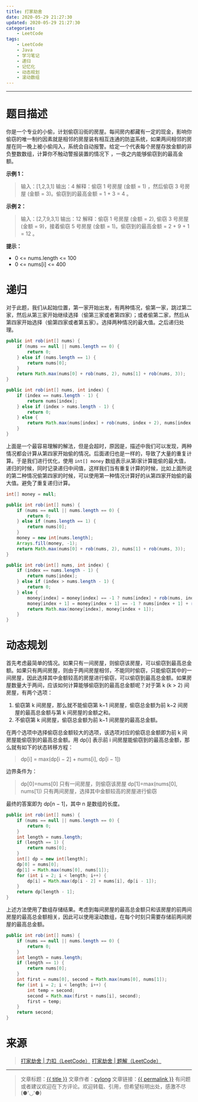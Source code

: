 ```yaml
---
title: 打家劫舍
date: 2020-05-29 21:27:30
updated: 2020-05-29 21:27:30
categories:
    - LeetCode
tags:
    - LeetCode
    - Java
    - 学习笔记
    - 递归
    - 记忆化
    - 动态规划
    - 滚动数组
---
```

---

# 题目描述

你是一个专业的小偷，计划偷窃沿街的房屋。每间房内都藏有一定的现金，影响你偷窃的唯一制约因素就是相邻的房屋装有相互连通的防盗系统，如果两间相邻的房屋在同一晚上被小偷闯入，系统会自动报警。给定一个代表每个房屋存放金额的非负整数数组，计算你不触动警报装置的情况下 ，一夜之内能够偷窃到的最高金额。

**示例 1：**
> 输入：[1,2,3,1]
> 输出：4
> 解释：偷窃 1 号房屋 (金额 = 1) ，然后偷窃 3 号房屋 (金额 = 3)。偷窃到的最高金额 = 1 + 3 = 4 。

**示例 2：**
> 输入：[2,7,9,3,1]
> 输出：12
> 解释：偷窃 1 号房屋 (金额 = 2), 偷窃 3 号房屋 (金额 = 9)，接着偷窃 5 号房屋 (金额 = 1)。偷窃到的最高金额 = 2 + 9 + 1 = 12 。

**提示：**
* 0 <= nums.length <= 100
* 0 <= nums[i] <= 400

<!-- more -->

# 递归

对于此题，我们从起始位置，第一家开始出发，有两种情况，偷第一家，跳过第二家，然后从第三家开始继续选择（偷第三家或者第四家）；或者偷第二家，然后从第四家开始选择（偷第四家或者第五家）。选择两种情况的最大值。之后递归处理。

```java
public int rob(int[] nums) {
    if (nums == null || nums.length == 0) {
        return 0;
    } else if (nums.length == 1) {
        return nums[0];
    }
    return Math.max(nums[0] + rob(nums, 2), nums[1] + rob(nums, 3));
}

public int rob(int[] nums, int index) {
    if (index == nums.length - 1) {
        return nums[index];
    } else if (index > nums.length - 1) {
        return 0;
    } else {
        return Math.max(nums[index] + rob(nums, index + 2), nums[index + 1] + rob(nums, index + 3));
    }
}
```

上面是一个最容易理解的解法，但是会超时，原因是，描述中我们可以发现，两种情况都会计算从第四家开始偷的情况。后面递归也是一样的，导致了大量的重复计算。于是我们进行优化，使用 `int[] money` 数组表示从第i家计算能偷的最大值，递归的时候，同时记录递归中间值，这样我们当有重复计算的时候，比如上面所说的第二种情况偷第四家的时候，可以使用第一种情况计算好的从第四家开始偷的最大值。避免了重复递归计算。

```java
int[] money = null;

public int rob(int[] nums) {
    if (nums == null || nums.length == 0) {
        return 0;
    } else if (nums.length == 1) {
        return nums[0];
    }
    money = new int[nums.length];
    Arrays.fill(money, -1);
    return Math.max(nums[0] + rob(nums, 2), nums[1] + rob(nums, 3));
}

public int rob(int[] nums, int index) {
    if (index == nums.length - 1) {
        return nums[index];
    } else if (index > nums.length - 1) {
        return 0;
    } else {
        money[index] = money[index] == -1 ? nums[index] + rob(nums, index + 2) : money[index];
        money[index + 1] = money[index + 1] == -1 ? nums[index + 1] + rob(nums, index + 3) : money[index + 1];
        return Math.max(money[index], money[index + 1]);
    }
}
```

# 动态规划

首先考虑最简单的情况。如果只有一间房屋，则偷窃该房屋，可以偷窃到最高总金额。如果只有两间房屋，则由于两间房屋相邻，不能同时偷窃，只能偷窃其中的一间房屋，因此选择其中金额较高的房屋进行偷窃，可以偷窃到最高总金额。如果房屋数量大于两间，应该如何计算能够偷窃到的最高总金额呢？对于第 k (k > 2) 间房屋，有两个选项：
1. 偷窃第 k 间房屋，那么就不能偷窃第 k−1 间房屋，偷窃总金额为前 k−2 间房屋的最高总金额与第 k 间房屋的金额之和。
2. 不偷窃第 k 间房屋，偷窃总金额为前 k−1 间房屋的最高总金额。

在两个选项中选择偷窃总金额较大的选项，该选项对应的偷窃总金额即为前 k 间房屋能偷窃到的最高总金额。用 dp[i] 表示前 i 间房屋能偷窃到的最高总金额，那么就有如下的状态转移方程：
> dp[i] = max(dp[i − 2] + nums[i], dp[i − 1])

边界条件为：
> dp[0]=nums[0] 只有一间房屋，则偷窃该房屋
> dp\[1\]=max(nums[0], nums\[1\]) 只有两间房屋，选择其中金额较高的房屋进行偷窃

最终的答案即为 dp[n − 1]，其中 n 是数组的长度。

```java
public int rob(int[] nums) {
    if (nums == null || nums.length == 0) {
        return 0;
    }
    int length = nums.length;
    if (length == 1) {
        return nums[0];
    }
    int[] dp = new int[length];
    dp[0] = nums[0];
    dp[1] = Math.max(nums[0], nums[1]);
    for (int i = 2; i < length; i++) {
        dp[i] = Math.max(dp[i - 2] + nums[i], dp[i - 1]);
    }
    return dp[length - 1];
}
```

上述方法使用了数组存储结果。考虑到每间房屋的最高总金额只和该房屋的前两间房屋的最高总金额相关，因此可以使用滚动数组，在每个时刻只需要存储前两间房屋的最高总金额。

```java
public int rob(int[] nums) {
    if (nums == null || nums.length == 0) {
        return 0;
    }
    int length = nums.length;
    if (length == 1) {
        return nums[0];
    }
    int first = nums[0], second = Math.max(nums[0], nums[1]);
    for (int i = 2; i < length; i++) {
        int temp = second;
        second = Math.max(first + nums[i], second);
        first = temp;
    }
    return second;
}
```

# 来源

> [打家劫舍 | 力扣（LeetCode）][1]
> [打家劫舍 | 题解（LeetCode）][2]

---

> 文章标题：<a href='{{ permalink }}' title='{{ title }}' >{{ title }}</a>
> 文章作者：[cylong](http://www.cylong.com/about/ "cylong")
> 文章链接：<a href='{{ permalink }}' title='{{ title }}' >{{ permalink }}</a>
> 有问题或者建议欢迎在下方评论。欢迎转载、引用，但希望标明出处，感激不尽(●'◡'●)

[1]: https://leetcode-cn.com/problems/house-robber/ "打家劫舍 | 力扣（LeetCode）"
[2]: https://leetcode-cn.com/problems/house-robber/solution/da-jia-jie-she-by-leetcode-solution/ "打家劫舍 | 题解（LeetCode）"
